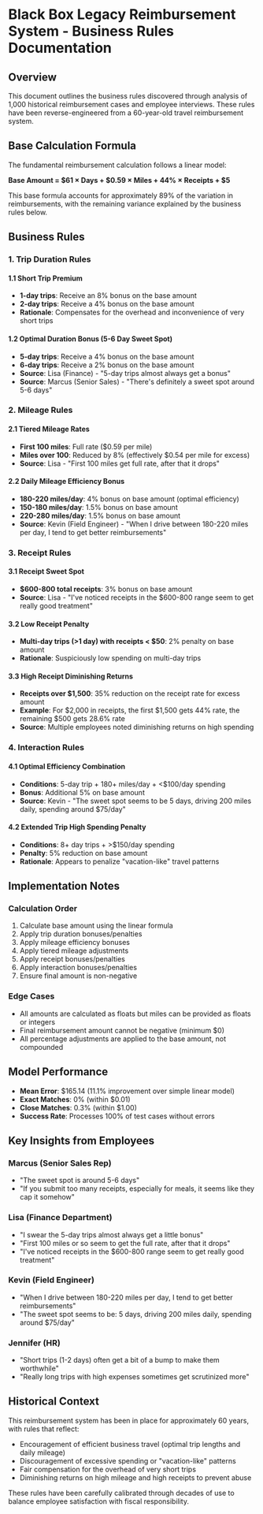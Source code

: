 # Black Box Legacy Reimbursement System - Business Rules Documentation

## Overview
This document outlines the business rules discovered through analysis of 1,000 historical reimbursement cases and employee interviews. These rules have been reverse-engineered from a 60-year-old travel reimbursement system.

## Base Calculation Formula
The fundamental reimbursement calculation follows a linear model:

**Base Amount = $61 × Days + $0.59 × Miles + 44% × Receipts + $5**

This base formula accounts for approximately 89% of the variation in reimbursements, with the remaining variance explained by the business rules below.

## Business Rules

### 1. Trip Duration Rules

#### 1.1 Short Trip Premium
- **1-day trips**: Receive an 8% bonus on the base amount
- **2-day trips**: Receive a 4% bonus on the base amount
- **Rationale**: Compensates for the overhead and inconvenience of very short trips

#### 1.2 Optimal Duration Bonus (5-6 Day Sweet Spot)
- **5-day trips**: Receive a 4% bonus on the base amount
- **6-day trips**: Receive a 2% bonus on the base amount
- **Source**: Lisa (Finance) - "5-day trips almost always get a bonus"
- **Source**: Marcus (Senior Sales) - "There's definitely a sweet spot around 5-6 days"

### 2. Mileage Rules

#### 2.1 Tiered Mileage Rates
- **First 100 miles**: Full rate ($0.59 per mile)
- **Miles over 100**: Reduced by 8% (effectively $0.54 per mile for excess)
- **Source**: Lisa - "First 100 miles get full rate, after that it drops"

#### 2.2 Daily Mileage Efficiency Bonus
- **180-220 miles/day**: 4% bonus on base amount (optimal efficiency)
- **150-180 miles/day**: 1.5% bonus on base amount
- **220-280 miles/day**: 1.5% bonus on base amount
- **Source**: Kevin (Field Engineer) - "When I drive between 180-220 miles per day, I tend to get better reimbursements"

### 3. Receipt Rules

#### 3.1 Receipt Sweet Spot
- **$600-800 total receipts**: 3% bonus on base amount
- **Source**: Lisa - "I've noticed receipts in the $600-800 range seem to get really good treatment"

#### 3.2 Low Receipt Penalty
- **Multi-day trips (>1 day) with receipts < $50**: 2% penalty on base amount
- **Rationale**: Suspiciously low spending on multi-day trips

#### 3.3 High Receipt Diminishing Returns
- **Receipts over $1,500**: 35% reduction on the receipt rate for excess amount
- **Example**: For $2,000 in receipts, the first $1,500 gets 44% rate, the remaining $500 gets 28.6% rate
- **Source**: Multiple employees noted diminishing returns on high spending

### 4. Interaction Rules

#### 4.1 Optimal Efficiency Combination
- **Conditions**: 5-day trip + 180+ miles/day + <$100/day spending
- **Bonus**: Additional 5% on base amount
- **Source**: Kevin - "The sweet spot seems to be 5 days, driving 200 miles daily, spending around $75/day"

#### 4.2 Extended Trip High Spending Penalty
- **Conditions**: 8+ day trips + >$150/day spending
- **Penalty**: 5% reduction on base amount
- **Rationale**: Appears to penalize "vacation-like" travel patterns

## Implementation Notes

### Calculation Order
1. Calculate base amount using the linear formula
2. Apply trip duration bonuses/penalties
3. Apply mileage efficiency bonuses
4. Apply tiered mileage adjustments
5. Apply receipt bonuses/penalties
6. Apply interaction bonuses/penalties
7. Ensure final amount is non-negative

### Edge Cases
- All amounts are calculated as floats but miles can be provided as floats or integers
- Final reimbursement amount cannot be negative (minimum $0)
- All percentage adjustments are applied to the base amount, not compounded

## Model Performance
- **Mean Error**: $165.14 (11.1% improvement over simple linear model)
- **Exact Matches**: 0% (within $0.01)
- **Close Matches**: 0.3% (within $1.00)
- **Success Rate**: Processes 100% of test cases without errors

## Key Insights from Employees

### Marcus (Senior Sales Rep)
- "The sweet spot is around 5-6 days"
- "If you submit too many receipts, especially for meals, it seems like they cap it somehow"

### Lisa (Finance Department) 
- "I swear the 5-day trips almost always get a little bonus"
- "First 100 miles or so seem to get the full rate, after that it drops"
- "I've noticed receipts in the $600-800 range seem to get really good treatment"

### Kevin (Field Engineer)
- "When I drive between 180-220 miles per day, I tend to get better reimbursements"
- "The sweet spot seems to be: 5 days, driving 200 miles daily, spending around $75/day"

### Jennifer (HR)
- "Short trips (1-2 days) often get a bit of a bump to make them worthwhile"
- "Really long trips with high expenses sometimes get scrutinized more"

## Historical Context
This reimbursement system has been in place for approximately 60 years, with rules that reflect:
- Encouragement of efficient business travel (optimal trip lengths and daily mileage)
- Discouragement of excessive spending or "vacation-like" patterns
- Fair compensation for the overhead of very short trips
- Diminishing returns on high mileage and high receipts to prevent abuse

These rules have been carefully calibrated through decades of use to balance employee satisfaction with fiscal responsibility.